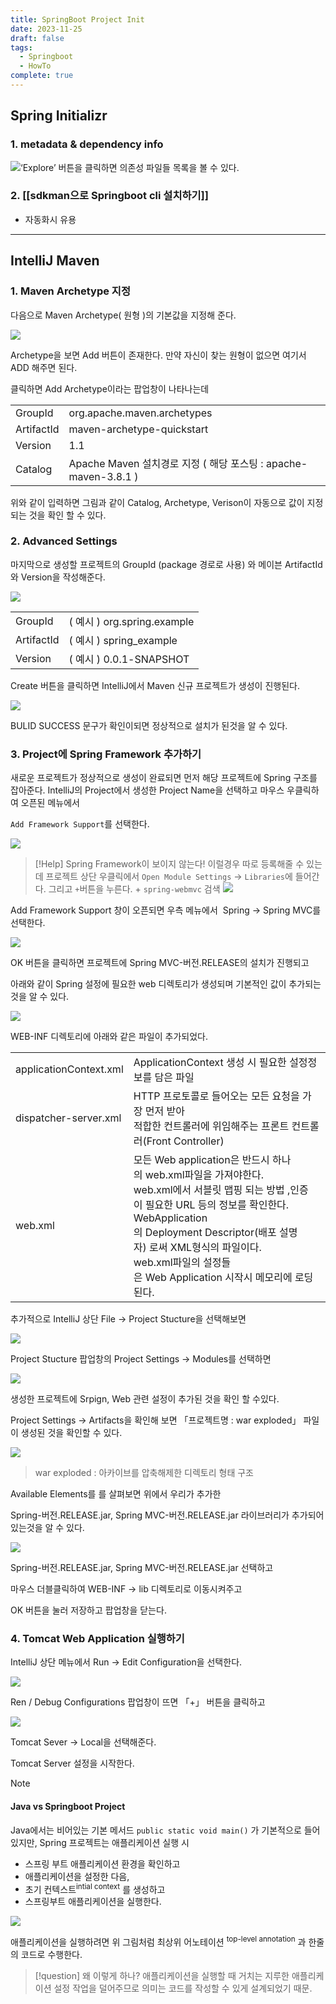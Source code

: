 ```yaml
---
title: SpringBoot Project Init
date: 2023-11-25
draft: false
tags:
  - Springboot
  - HowTo
complete: true
---
```

## Spring Initializr
### 1. metadata & dependency info
![‘Explore’ 버튼을 클릭하면 의존성 파일들 목록을 볼 수 있다.](https://i.imgur.com/xzgKkcD.png)

### 2. [[sdkman으로 Springboot cli 설치하기]]
- 자동화시 유용

---
## IntelliJ Maven
### 1. Maven Archetype 지정
다음으로 Maven Archetype( 원형 )의 기본값을 지정해 준다.

![](https://blog.kakaocdn.net/dn/bYHMmh/btrSIqL2Q0v/wiOanM4leBoOUpscAddyhK/img.png)

Archetype을 보면 Add 버튼이 존재한다. 만약 자신이 찾는 원형이 없으면 여기서 ADD 해주면 된다.

클릭하면 Add Archetype이라는 팝업창이 나타나는데

|   |   |
|---|---|
|GroupId|org.apache.maven.archetypes|
|ArtifactId|maven-archetype-quickstart|
|Version|1.1|
|Catalog|Apache Maven 설치경로 지정 ( 해당 포스팅 : apache-maven-3.8.1 )|

위와 같이 입력하면 그림과 같이 Catalog, Archetype, Verison이 자동으로 값이 지정되는 것을 확인 할 수 있다.


### 2. Advanced Settings 
마지막으로 생성할 프로젝트의 GroupId (package 경로로 사용) 와 메이븐 ArtifactId와 Version을 작성해준다.

![](https://blog.kakaocdn.net/dn/clKx1Y/btrVBodQJ7X/5sXetLm2BXbDmtJebSk2v0/img.jpg)

|   |   |
|---|---|
|GroupId|( 예시 ) org.spring.example|
|ArtifactId|( 예시 ) spring_example|
|Version|( 예시 ) 0.0.1-SNAPSHOT|

Create 버튼을 클릭하면 IntelliJ에서 Maven 신규 프로젝트가 생성이 진행된다.

![](https://blog.kakaocdn.net/dn/bpLnPW/btrSwsjJiFK/Z61ajZQ7hoFHYYp2AioWp0/img.jpg)

BULID SUCCESS 문구가 확인이되면 정상적으로 설치가 된것을 알 수 있다.

### 3. Project에 Spring Framework 추가하기
새로운 프로젝트가 정상적으로 생성이 완료되면 먼저 해당 프로젝트에 Spring 구조를 잡아준다. IntelliJ의 Project에서 생성한 Project Name을 선택하고 마우스 우클릭하여 오픈된 메뉴에서

`Add Framework Support`를 선택한다.

![](https://i.imgur.com/dCiuOsM.png)


> [!Help] Spring Framework이 보이지 않는다!
> 이럴경우 따로 등록해줄 수 있는데
> 프로젝트 상단 우클릭에서 `Open Module Settings` -> `Libraries`에 들어간다.
> 그리고 `+`버튼을 누른다. + `spring-webmvc` 검색
> ![](https://i.imgur.com/CamjVgP.png)



Add Framework Support 창이 오픈되면 우측 메뉴에서  Spring → Spring MVC를 선택한다.

![](https://blog.kakaocdn.net/dn/cUT9R7/btrSz60AQVz/TzU5cINfiwjHiuJkUasaY1/img.jpg)

OK 버튼을 클릭하면 프로젝트에 Spring MVC-버전.RELEASE의 설치가 진행되고

아래와 같이 Spring 설정에 필요한 web 디렉토리가 생성되며 기본적인 값이 추가되는 것을 알 수 있다.

![](https://blog.kakaocdn.net/dn/bMt9UG/btrSy7k4YY0/SGMnaasKMp2N8zPdGDkoI0/img.jpg)

WEB-INF 디렉토리에 아래와 같은 파일이 추가되었다.

|   |   |
|---|---|
|applicationContext.xml|ApplicationContext 생성 시 필요한 설정정보를 담은 파일|
|dispatcher-server.xml|HTTP 프로토콜로 들어오는 모든 요청을 가장 먼저 받아   <br>적합한 컨트롤러에 위임해주는 프론트 컨트롤러(Front Controller)|
|web.xml|모든 Web application은 반드시 하나의 web.xml파일을 가져야한다.  <br>web.xml에서 서블릿 맵핑 되는 방법 ,인증이 필요한 URL 등의 정보를 확인한다.  <br>WebApplication의 Deployment Descriptor(배포 설명자) 로써 XML형식의 파일이다.  <br>web.xml파일의 설정들은 Web Application 시작시 메모리에 로딩된다.|

추가적으로 IntelliJ 상단 File → Project Stucture을 선택해보면

![](https://blog.kakaocdn.net/dn/4UDsv/btrSwEdnxKJ/28gVjeNSveihHRTfovjcfK/img.jpg)

Project Stucture 팝업창의 Project Settings → Modules를 선택하면

![](https://blog.kakaocdn.net/dn/bvaALV/btrSUavjENT/bnypC0C7gFkgmVNcfNbtKK/img.jpg)

생성한 프로젝트에 Srpign, Web 관련 설정이 추가된 것을 확인 할 수있다.

Project Settings → Artifacts을 확인해 보면 「프로젝트명 : war exploded」 파일이 생성된 것을 확인할 수 있다.

![](https://blog.kakaocdn.net/dn/cfF6nD/btrSQUtRhPJ/hWOuL5ip7Stlr64cj9nRc1/img.jpg)

> war exploded : 아카이브를 압축해제한 디렉토리 형태 구조

Available Elements를 를 살펴보면 위에서 우리가 추가한

Spring-버전.RELEASE.jar, Spring MVC-버전.RELEASE.jar 라이브러리가 추가되어 있는것을 알 수 있다.

![](https://blog.kakaocdn.net/dn/VxnRu/btrSMIGMzKy/bkExPc5X8Kiwx0LCjflC80/img.jpg)

Spring-버전.RELEASE.jar, Spring MVC-버전.RELEASE.jar 선택하고

마우스 더블클릭하여 WEB-INF → lib 디렉토리로 이동시켜주고

OK 버튼을 눌러 저장하고 팝업창을 닫는다.


### 4. Tomcat Web Application 실행하기
IntelliJ 상단 메뉴에서 Run → Edit Configuration을 선택한다.

![](https://blog.kakaocdn.net/dn/GDlzP/btrSSLDk40s/Ut5kouLP5PUwno5mNkp841/img.jpg)

Ren / Debug Configurations 팝업창이 뜨면 「+」 버튼을 클릭하고

![](https://blog.kakaocdn.net/dn/qDRr8/btrSSLi19WC/9RCPWJKK0zjdOvYYqck7g0/img.jpg)

Tomcat Sever → Local을 선택해준다.

Tomcat Server 설정을 시작한다.


> [!NOTE]
> #### Java vs Springboot Project
> Java에서는 비어있는 기본 메서드 `public static void main()` 가 기본적으로 들어있지만, Spring 프로젝트는 애플리케이션 실행 시 
> - 스프링 부트 애플리케이션 환경을 확인하고 
> - 애플리케이션을 설정한 다음, 
> - 초기 컨텍스트<sup>intial context</sup> 를 생성하고 
> - 스프링부트 애플리케이션을 실행한다.
> 
> ![](https://i.imgur.com/wxLK1hW.png)
> 
> 애플리케이션을 실행하려면 위 그림처럼 최상위 어노테이션 <sup>top-level annotation</sup> 과 한줄의 코드로 수행한다.
> 
> > [!question] 왜 이렇게 하나?
> > 애플리케이션을 실행할 때 거치는 지루한 애플리케이션 설정 작업을 덜어주므로 의미는 코드를 작성할 수 있게 설계되었기 때문.
> 
> 